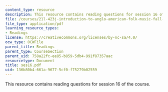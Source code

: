```yaml
---
content_type: resource
description: This resource contains reading questions for session 16 of the course.
file: /courses/21l-423j-introduction-to-anglo-american-folk-music-fall-2005/136b80b4661a96775cf0f75279b02559_ses16.pdf
file_type: application/pdf
learning_resource_types:
- Readings
license: https://creativecommons.org/licenses/by-nc-sa/4.0/
ocw_type: OCWFile
parent_title: Readings
parent_type: CourseSection
parent_uid: 758a22fc-ee85-b859-5db4-991f87357aac
resourcetype: Document
title: ses16.pdf
uid: 136b80b4-661a-9677-5cf0-f75279b02559
---
```

This resource contains reading questions for session 16 of the course.